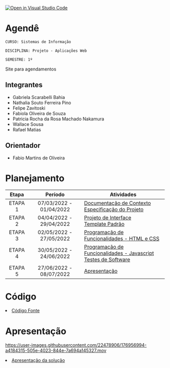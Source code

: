 [![Open in Visual Studio Code](https://classroom.github.com/assets/open-in-vscode-f059dc9a6f8d3a56e377f745f24479a46679e63a5d9fe6f495e02850cd0d8118.svg)](https://classroom.github.com/online_ide?assignment_repo_id=7334886&assignment_repo_type=AssignmentRepo)
# Agendê

`CURSO: Sistemas de Informação`

`DISCIPLINA: Projeto - Aplicações Web`

`SEMESTRE: 1º`

Site para agendamentos

## Integrantes

* Gabriela Scarabelli Bahia
* Nathalia Souto Ferreira Pino
* Felipe Zavitoski
* Fabiola Oliveira de Souza
* Patricia Rocha da Rosa Machado Nakamura
* Wallace Sousa
* Rafael Matias

## Orientador

* Fabio Martins de Oliveira

# Planejamento

| Etapa         | Período                   | Atividades |
|  :----:   |  :----:               | ----------- |
| ETAPA 1       | 07/03/2022 - 01/04/2022   |[Documentação de Contexto](docs/context.md) <br> [Especificação do Projeto](docs/especification.md) |
| ETAPA 2       | 04/04/2022 - 29/04/2022   |[Projeto de Interface](docs/interface.md) <br> [Template Padrão](docs/template.md) |
| ETAPA 3       | 02/05/2022 - 27/05/2022   |[Programação de Funcionalidades - HTML e CSS](docs/development.md) |
| ETAPA 4       | 30/05/2022 - 24/06/2022   |[Programação de Funcionalidades - Javascript](docs/development.md) <br> [Testes de Software ](docs/tests.md) |
| ETAPA 5       | 27/06/2022 - 08/07/2022   | [Apresentação](presentation/README.md) |

# Código

<li><a href="src/README.md"> Código Fonte</a></li>

# Apresentação

https://user-images.githubusercontent.com/22478906/176956994-a4184315-505e-4023-844e-7a694a145327.mov




<li><a href="presentation/README.md"> Apresentação da solução</a></li>
